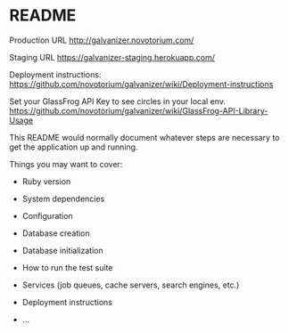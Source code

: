 # README

Production URL
http://galvanizer.novotorium.com/

Staging URL 
https://galvanizer-staging.herokuapp.com/

Deployment instructions:
https://github.com/novotorium/galvanizer/wiki/Deployment-instructions

Set your GlassFrog API Key to see circles in your local env.
https://github.com/novotorium/galvanizer/wiki/GlassFrog-API-Library-Usage

This README would normally document whatever steps are necessary to get the
application up and running.

Things you may want to cover:

* Ruby version

* System dependencies

* Configuration

* Database creation

* Database initialization

* How to run the test suite

* Services (job queues, cache servers, search engines, etc.)

* Deployment instructions

* ...
